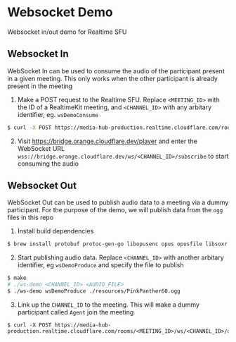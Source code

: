# Websocket Demo

Websocket in/out demo for Realtime SFU

## Websocket In

WebSocket In can be used to consume the audio of the participant present in a given meeting. This only works when the other participant is already present in the meeting

1. Make a POST request to the Realtime SFU. Replace `<MEETING_ID>` with the ID of a RealtimeKit meeting, and `<CHANNEL_ID>` with any arbitary identifier, eg. `wsDemoConsume`

```sh
$ curl -X POST https://media-hub-production.realtime.cloudflare.com/rooms/<MEETING_ID>/ws/<CHANNEL_ID>/in
```

2. Visit https://bridge.orange.cloudflare.dev/player and enter the WebSocket URL `wss://bridge.orange.cloudflare.dev/ws/<CHANNEL_ID>/subscribe` to start consuming the audio

## Websocket Out

WebSocket Out can be used to publish audio data to a meeting via a dummy participant. For the purpose of the demo, we will publish data from the `ogg` files in this repo

1. Install build dependencies

```sh
$ brew install protobuf protoc-gen-go libopusenc opus opusfile libsoxr
```

2. Start publishing audio data. Replace `<CHANNEL_ID>` with another arbitary identifier, eg `wsDemoProduce` and specify the file to publish

```sh
$ make
# ./ws-demo <CHANNEL_ID> <AUDIO_FILE>
$ ./ws-demo wsDemoProduce ./resources/PinkPanther60.ogg
```

3. Link up the `CHANNEL_ID` to the meeting. This will make a dummy participant called `Agent` join the meeting

```
$ curl -X POST https://media-hub-production.realtime.cloudflare.com/rooms/<MEETING_ID>/ws/<CHANNEL_ID>/out
```

